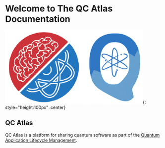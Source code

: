# Welcome to The QC Atlas Documentation
![alt text](./images/combo.png){: style="height:100px" .center}

## QC Atlas
QC Atlas is a platform for sharing quantum software as part of the [Quantum Application Lifecycle Management](https://github.com/UST-QuAntiL).
